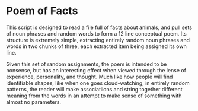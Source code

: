 # Poem of Facts

This script is designed to read a file full of facts about animals, and pull sets of noun phrases and random words to form a 12 line conceptual poem. Its structure is extremely simple, extracting entirely random noun phrases and words in two chunks of three, each extracted item being assigned its own line. 

Given this set of random assignments, the poem is intended to be nonsense, but has an interesting effect when viewed through the lense of experience, personality, and thought. Much like how people will find identifiable shapes, like when one goes cloud-watching, in entirely random patterns, the reader will make associatiions and string together different meaning from the words in an attempt to make sense of something with almost no parameters. 
